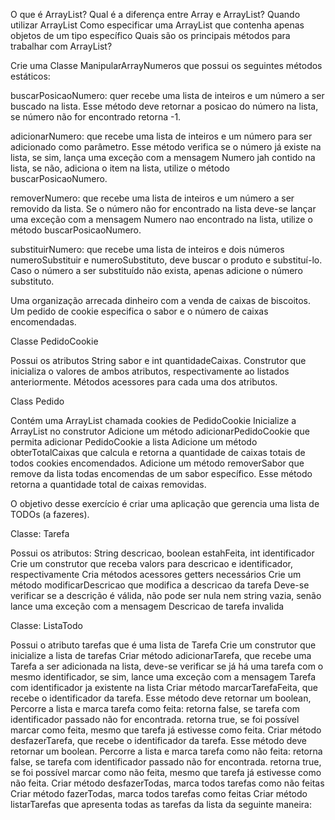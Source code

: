 O que é ArrayList?
Qual é a diferença entre Array e ArrayList?
Quando utilizar ArrayList
Como especificar uma ArrayList que contenha apenas objetos de um tipo específico
Quais são os principais métodos para trabalhar com ArrayList?


Crie uma Classe ManipularArrayNumeros que possui os seguintes métodos estáticos:

buscarPosicaoNumero: quer recebe uma lista de inteiros e um número a ser buscado na lista. Esse método deve retornar a posicao do número na lista, se número não for encontrado retorna -1.

adicionarNumero: que recebe uma lista de inteiros e um número para ser adicionado como parâmetro. Esse método verifica se o número já existe na lista, se sim, lança uma exceção com a mensagem Numero jah contido na lista, se não, adiciona o item na lista, utilize o método buscarPosicaoNumero.

removerNumero: que recebe uma lista de inteiros e um número a ser removido da lista. Se o número não for encontrado na lista deve-se lançar uma exceção com a mensagem Numero nao encontrado na lista, utilize o método buscarPosicaoNumero.

substituirNumero: que recebe uma lista de inteiros e dois números numeroSubstituir e numeroSubstituto, deve buscar o produto e substituí-lo. Caso o número a ser substituído não exista, apenas adicione o número substituto.


Uma organização arrecada dinheiro com a venda de caixas de biscoitos. Um pedido de cookie especifica o sabor e o número de caixas encomendadas.

Classe PedidoCookie

Possui os atributos String sabor e int quantidadeCaixas.
Construtor que inicializa o valores de ambos atributos, respectivamente ao listados anteriormente.
Métodos acessores para cada uma dos atributos.

Class Pedido

Contém uma ArrayList chamada cookies de PedidoCookie
Inicialize a ArrayList no construtor
Adicione um método adicionarPedidoCookie que permita adicionar PedidoCookie a lista
Adicione um método obterTotalCaixas que calcula e retorna a quantidade de caixas totais de todos cookies encomendados.
Adicione um método removerSabor que remove da lista todas encomendas de um sabor específico. Esse método retorna a quantidade total de caixas removidas.


O objetivo desse exercício é criar uma aplicação que gerencia uma lista de TODOs (a fazeres).

Classe: Tarefa

Possui os atributos: String descricao, boolean estahFeita, int identificador
Crie um construtor que receba valors para descricao e identificador, respectivamente
Cria métodos acessores getters necessários
Crie um método modificarDescricao que modifica a descricao da tarefa
Deve-se verificar se a descrição é válida, não pode ser nula nem string vazia, senão lance uma exceção com a mensagem Descricao de tarefa invalida

Classe: ListaTodo

Possui o atributo tarefas que é uma lista de Tarefa
Crie um construtor que inicialize a lista de tarefas
Criar método adicionarTarefa, que recebe uma Tarefa a ser adicionada na lista, deve-se verificar se já há uma tarefa com o mesmo identificador, se sim, lance uma exceção com a mensagem Tarefa com identificador <identificador> ja existente na lista
Criar método marcarTarefaFeita, que recebe o identificador da tarefa. Esse método deve retornar um boolean, Percorre a lista e marca tarefa como feita:
retorna false, se tarefa com identificador passado não for encontrada.
retorna true, se foi possível marcar como feita, mesmo que tarefa já estivesse como feita.
Criar método desfazerTarefa, que recebe o identificador da tarefa. Esse método deve retornar um boolean. Percorre a lista e marca tarefa como não feita:
retorna false, se tarefa com identificador passado não for encontrada.
retorna true, se foi possível marcar como não feita, mesmo que tarefa já estivesse como não feita.
Criar método desfazerTodas, marca todos tarefas como não feitas
Criar método fazerTodas, marca todos tarefas como feitas
Criar método listarTarefas que apresenta todas as tarefas da lista da seguinte maneira:

